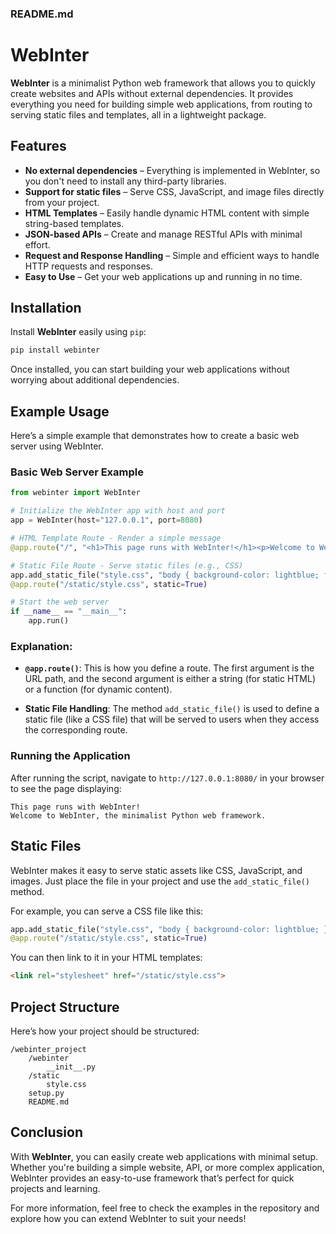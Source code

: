 ### **README.md**

# WebInter

**WebInter** is a minimalist Python web framework that allows you to quickly create websites and APIs without external dependencies. It provides everything you need for building simple web applications, from routing to serving static files and templates, all in a lightweight package.

## Features

- **No external dependencies** – Everything is implemented in WebInter, so you don't need to install any third-party libraries.
- **Support for static files** – Serve CSS, JavaScript, and image files directly from your project.
- **HTML Templates** – Easily handle dynamic HTML content with simple string-based templates.
- **JSON-based APIs** – Create and manage RESTful APIs with minimal effort.
- **Request and Response Handling** – Simple and efficient ways to handle HTTP requests and responses.
- **Easy to Use** – Get your web applications up and running in no time.

## Installation

Install **WebInter** easily using `pip`:

```bash
pip install webinter
```

Once installed, you can start building your web applications without worrying about additional dependencies.

## Example Usage

Here’s a simple example that demonstrates how to create a basic web server using WebInter.

### Basic Web Server Example

```python
from webinter import WebInter

# Initialize the WebInter app with host and port
app = WebInter(host="127.0.0.1", port=8080)

# HTML Template Route - Render a simple message
@app.route("/", "<h1>This page runs with WebInter!</h1><p>Welcome to WebInter, the minimalist Python web framework.</p>")

# Static File Route - Serve static files (e.g., CSS)
app.add_static_file("style.css", "body { background-color: lightblue; font-family: Arial, sans-serif; }")
@app.route("/static/style.css", static=True)

# Start the web server
if __name__ == "__main__":
    app.run()
```

### Explanation:

- **`@app.route()`**: This is how you define a route. The first argument is the URL path, and the second argument is either a string (for static HTML) or a function (for dynamic content).
  
- **Static File Handling**: The method `add_static_file()` is used to define a static file (like a CSS file) that will be served to users when they access the corresponding route.

### Running the Application

After running the script, navigate to `http://127.0.0.1:8080/` in your browser to see the page displaying:

```
This page runs with WebInter!
Welcome to WebInter, the minimalist Python web framework.
```

## Static Files

WebInter makes it easy to serve static assets like CSS, JavaScript, and images. Just place the file in your project and use the `add_static_file()` method.

For example, you can serve a CSS file like this:

```python
app.add_static_file("style.css", "body { background-color: lightblue; }")
@app.route("/static/style.css", static=True)
```

You can then link to it in your HTML templates:

```html
<link rel="stylesheet" href="/static/style.css">
```

## Project Structure

Here’s how your project should be structured:

```
/webinter_project
    /webinter
        __init__.py
    /static
        style.css
    setup.py
    README.md
```

## Conclusion

With **WebInter**, you can easily create web applications with minimal setup. Whether you're building a simple website, API, or more complex application, WebInter provides an easy-to-use framework that’s perfect for quick projects and learning.

For more information, feel free to check the examples in the repository and explore how you can extend WebInter to suit your needs!
